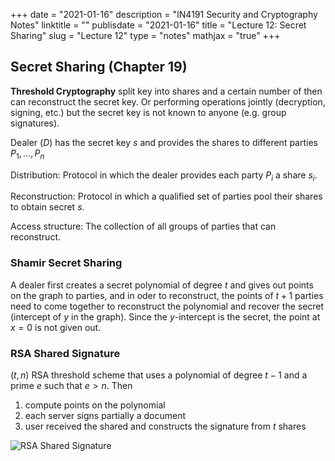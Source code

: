 +++
date = "2021-01-16"
description = "IN4191 Security and Cryptography Notes"
linktitle = ""
publisdate = "2021-01-16"
title = "Lecture 12: Secret Sharing"
slug = "Lecture 12"
type = "notes"
mathjax = "true"
+++

## Secret Sharing (Chapter 19)

**Threshold Cryptography** split key into shares and a certain number of then can reconstruct the secret key. Or performing operations jointly (decryption, signing, etc.) but the secret key is not known to anyone (e.g. group signatures).

Dealer $(D)$ has the secret key $s$ and provides the shares to different parties $P_1,...,P_n$

Distribution: Protocol in which the dealer provides each party $P_i$ a share $s_i$.

Reconstruction: Protocol in which a qualified set of parties pool their shares to obtain secret $s$.

Access structure: The collection of all groups of parties that can reconstruct.

### Shamir Secret Sharing

A dealer first creates a secret polynomial of degree $t$ and gives out points on the graph to parties, and in oder to reconstruct, the points of $t+1$ parties need to come together to reconstruct the polynomial and recover the secret (intercept of $y$ in the graph). Since the $y$-intercept is the secret, the point at $x=0$ is not given out.

### RSA Shared Signature

$(t,n)$ RSA threshold scheme that uses a polynomial of degree $t-1$ and a prime $e$ such that $e>n$. Then

1. compute points on the polynomial
2. each server signs partially a document
3. user received the shared and constructs the signature from $t$ shares

![RSA Shared Signature](/images/IN4191/RSA-Secret-Share.png)

